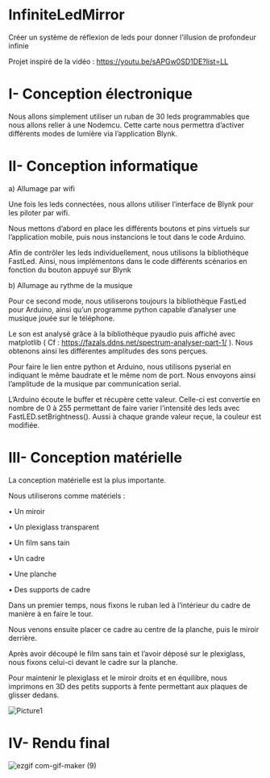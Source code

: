 # InfiniteLedMirror
Créer un système de réflexion de leds pour donner l’illusion de profondeur infinie

Projet inspiré de la vidéo : https://youtu.be/sAPGw0SD1DE?list=LL

# I-	Conception électronique 

Nous allons simplement utiliser un ruban de 30 leds programmables que nous allons relier à une Nodemcu. Cette carte nous permettra d’activer différents modes de lumière via l’application Blynk.

# II-	Conception informatique 

a) Allumage par wifi

Une fois les leds connectées, nous allons utiliser l’interface de Blynk pour les piloter par wifi.

Nous mettons d’abord en place les différents boutons et pins virtuels sur l’application mobile, puis nous instancions le tout dans le code Arduino.

Afin de contrôler les leds individuellement, nous utilisons la bibliothèque FastLed. Ainsi, nous implémentons dans le code différents scénarios en fonction du bouton appuyé sur Blynk

b)	Allumage au rythme de la musique

Pour ce second mode, nous utiliserons toujours la bibliothèque FastLed pour Arduino, ainsi qu’un programme python capable d’analyser une musique jouée sur le téléphone. 

Le son est analysé grâce à la bibliothèque pyaudio puis affiché avec matplotlib ( Cf : https://fazals.ddns.net/spectrum-analyser-part-1/ ). Nous obtenons ainsi les différentes amplitudes des sons perçues.

Pour faire le lien entre python et Arduino, nous utilisons pyserial en indiquant le même baudrate et le même nom de port. Nous envoyons ainsi l’amplitude de la musique par communication serial.

L’Arduino écoute le buffer et récupère cette valeur. Celle-ci est convertie en nombre de 0 à 255 permettant de faire varier l’intensité des leds avec FastLED.setBrightness(). Aussi à chaque grande valeur reçue, la couleur est modifiée.

# III-	Conception matérielle  

La conception matérielle est la plus importante. 

Nous utiliserons comme matériels :

•	Un miroir

•	Un plexiglass transparent

•	Un film sans tain

•	Un cadre

•	Une planche

•	Des supports de cadre

Dans un premier temps, nous fixons le ruban led à l’intérieur du cadre de manière à en faire le tour.

Nous venons ensuite placer ce cadre au centre de la planche, puis le miroir derrière.

Après avoir découpé le film sans tain et l’avoir déposé sur le plexiglass, nous fixons celui-ci devant le cadre sur la planche.

Pour maintenir le plexiglass et le miroir droits et en équilibre, nous imprimons en 3D des petits supports à fente permettant aux plaques de glisser dedans.

 
![Picture1](https://user-images.githubusercontent.com/92324336/205495520-6d5325c4-8fc8-44b7-b60b-567a8a3364dc.png)


# IV-	Rendu final 
 

![ezgif com-gif-maker (9)](https://user-images.githubusercontent.com/92324336/205495533-deb8435c-a4ed-4508-9648-fdcb7d7bf7c2.gif)


